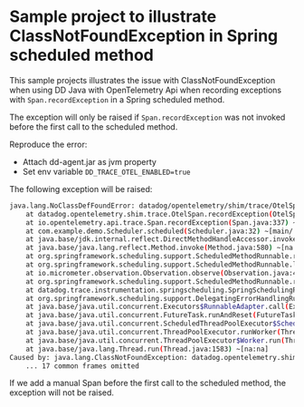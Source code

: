 # Sample project to illustrate ClassNotFoundException in Spring scheduled method
This sample projects illustrates the issue with ClassNotFoundException when using DD Java with OpenTelemetry Api when recording exceptions with `Span.recordException` in a Spring scheduled method.

The exception will only be raised if `Span.recordException` was not invoked before the first call to the scheduled method.


Reproduce the error:
- Attach dd-agent.jar as jvm property
- Set env variable `DD_TRACE_OTEL_ENABLED=true`

The following exception will be raised:

```bash
java.lang.NoClassDefFoundError: datadog/opentelemetry/shim/trace/OtelSpanEvent
	at datadog.opentelemetry.shim.trace.OtelSpan.recordException(OtelSpan.java:123) ~[na:na]
	at io.opentelemetry.api.trace.Span.recordException(Span.java:337) ~[opentelemetry-api-1.43.0.jar:1.43.0]
	at com.example.demo.Scheduler.scheduled(Scheduler.java:32) ~[main/:na]
	at java.base/jdk.internal.reflect.DirectMethodHandleAccessor.invoke(DirectMethodHandleAccessor.java:103) ~[na:na]
	at java.base/java.lang.reflect.Method.invoke(Method.java:580) ~[na:na]
	at org.springframework.scheduling.support.ScheduledMethodRunnable.runInternal(ScheduledMethodRunnable.java:130) ~[spring-context-6.1.13.jar:6.1.13]
	at org.springframework.scheduling.support.ScheduledMethodRunnable.lambda$run$2(ScheduledMethodRunnable.java:124) ~[spring-context-6.1.13.jar:6.1.13]
	at io.micrometer.observation.Observation.observe(Observation.java:499) ~[micrometer-observation-1.13.4.jar:1.13.4]
	at org.springframework.scheduling.support.ScheduledMethodRunnable.run(ScheduledMethodRunnable.java:124) ~[spring-context-6.1.13.jar:6.1.13]
	at datadog.trace.instrumentation.springscheduling.SpringSchedulingRunnableWrapper.run(SpringSchedulingRunnableWrapper.java:34) ~[na:na]
	at org.springframework.scheduling.support.DelegatingErrorHandlingRunnable.run(DelegatingErrorHandlingRunnable.java:54) ~[spring-context-6.1.13.jar:6.1.13]
	at java.base/java.util.concurrent.Executors$RunnableAdapter.call(Executors.java:572) ~[na:na]
	at java.base/java.util.concurrent.FutureTask.runAndReset(FutureTask.java:358) ~[na:na]
	at java.base/java.util.concurrent.ScheduledThreadPoolExecutor$ScheduledFutureTask.run(ScheduledThreadPoolExecutor.java:305) ~[na:na]
	at java.base/java.util.concurrent.ThreadPoolExecutor.runWorker(ThreadPoolExecutor.java:1144) ~[na:na]
	at java.base/java.util.concurrent.ThreadPoolExecutor$Worker.run(ThreadPoolExecutor.java:642) ~[na:na]
	at java.base/java.lang.Thread.run(Thread.java:1583) ~[na:na]
Caused by: java.lang.ClassNotFoundException: datadog.opentelemetry.shim.trace.OtelSpanEvent
	... 17 common frames omitted
```


If we add a manual Span before the first call to the scheduled method, the exception will not be raised.




